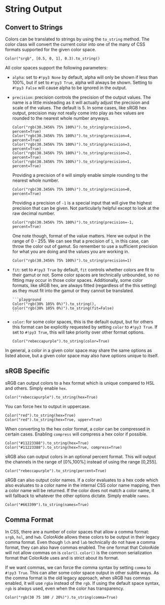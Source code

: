 # String Output

## Convert to Strings

Colors can be translated to strings by using the `to_string` method. The color class will convert the current color into
one of the many of CSS formats supported for the given color space.

```playground
Color("srgb", [0.5, 0, 1], 0.3).to_string()
```

All color spaces support the following parameters:

- `alpha`: set to `#!py3 None` by default, alpha will only be shown if less than 100%, but if set to `#!py3 True`, alpha
  will always be shown. Setting to `#!py3 False` will cause alpha to be ignored in the output.
- `precision`: precision controls the precision of the output values. The name is a little misleading as it will
  actually adjust the precision and scale of the values. The default is 5. In some cases, like sRGB hex output,
  precision may not really come into play as hex values are rounded to the nearest whole number anyways.

    ```playground
    Color("rgb(30.3456% 75% 100%)").to_string(precision=5, percent=True)
    Color("rgb(30.3456% 75% 100%)").to_string(precision=4, percent=True)
    Color("rgb(30.3456% 75% 100%)").to_string(precision=3, percent=True)
    Color("rgb(30.3456% 75% 100%)").to_string(precision=2, percent=True)
    Color("rgb(30.3456% 75% 100%)").to_string(precision=1, percent=True)
    ```

    Providing a precision of `0` will simply enable simple rounding to the nearest whole number.

    ```playground
    Color("rgb(30.3456% 75% 100%)").to_string(precision=0, percent=True)
    ```

    Providing a precision of `-1` is a special input that will give the highest precision that can be given. Not
    particularly helpful except to look at the raw decimal number.

    ```playground
    Color("rgb(30.3456% 75% 100%)").to_string(precision=-1, percent=True)
    ```

    One note though, format of the value matters. Here we output in the range of 0 - 255. We can see that a precision of
    `1`, in this case, can throw the color out of gamut. So remember to use a sufficient precision for what you are
    doing and the values you are working in.

    ```playground
    Color("rgb(30.3456% 75% 100%)").to_string(precision=1)
    ```

- `fit`: set to `#!py3 True` by default, `fit` controls whether colors are fit to their gamut or not. Some color spaces
  are technically unbounded, so no fitting may occur in those color spaces. Additionally, some color formats, like sRGB
  hex, are always fitted (regardless of the this setting) as they must fit into the gamut or they cannot be translated.

      ```playground
      Color("rgb(30% 105% 0%)").to_string(),
      Color("rgb(30% 105% 0%)").to_string(fit=False)
      ```

- `color`: for some color spaces, this is the default output, but for others this format can be explicitly requested by
  setting `color` to `#!py3 True`. If set to `#!py3 True`, this will take priority over other format options.

    ```playground
    Color("rebeccapurple").to_string(color=True)
    ```

In general, a color in a given color space may share the same options as listed above, but a given color space may also
have options unique to itself.

## sRGB Specific

sRGB can output colors to a hex format which is unique compared to HSL and others. Simply enable `hex`.

```playground
Color("rebeccapurple").to_string(hex=True)
```

You can force hex to output in uppercase.

```playground
Color("red").to_string(hex=True)
Color("red").to_string(hex=True, upper=True)
```

When converting to the hex color format, a color can be compressed in certain cases. Enabling `compress` will compress a
hex color if possible.

```playground
Color("#11223388").to_string(hex=True)
Color("#11223388").to_string(hex=True, compress=True)
```

sRGB also can output colors in an optional percent format. This will output the channels in the range of [0%,100%]
instead of using the range [0,255].

```playground
Color("rebeccapurple").to_string(percent=True)
```

sRGB can also output color names. If a color evaluates to a hex code which also evaluates to a color name in the
internal CSS color name mapping, then a color name will be returned. If the color does not match a color name, it will
fallback to whatever the other options dictate. Simply enable `names`.

```playground
Color("#663399").to_string(names=True)
```

## Comma Format

In CSS, there are a number of color spaces that allow a comma format: `srgb`, `hsl`, and `hwb`. ColorAide allows these
colors to be output in their legacy comma format. Even though `lch` and `lab` technically do not have a comma format,
they can also have commas enabled. The one format that ColorAide will not allow commas on is `color()`. `color()` is
the common serialization format that ColorAide uses and is strict about its format.

If we want commas, we can force the comma syntax by setting `comma` to `#!py3 True`. This can alter some color space
output in other subtle ways. As the comma format is the old legacy approach, when sRGB has commas enabled, it will use
`rgba` instead of the `rgb`. If using the default space syntax, `rgb` is always used, even when the color has
transparency.

```playground
Color("rgb(30 75 100 / 20%)").to_string(comma=True)
```
